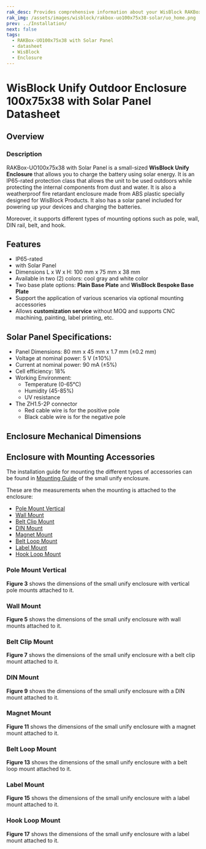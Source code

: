 ```yaml
---
rak_desc: Provides comprehensive information about your WisBlock RAKBox-UO100x75x38 Enclosure with Solar Panel to help you use it. This information includes technical specifications and characteristics.
rak_img: /assets/images/wisblock/rakbox-uo100x75x38-solar/uo_home.png
prev: ../Installation/
next: false
tags:
  - RAKBox-UO100x75x38 with Solar Panel
  - datasheet
  - WisBlock
  - Enclosure
---
```

# WisBlock Unify Outdoor Enclosure 100x75x38 with Solar Panel Datasheet

## Overview
### Description
RAKBox-UO100x75x38 with Solar Panel is a small-sized **WisBlock Unify Enclosure** that allows you to charge the battery using solar energy. It is an IP65-rated protection class that allows the unit to be used outdoors while protecting the internal components from dust and water. It is also a weatherproof fire retardant enclosure made from ABS plastic specially designed for WisBlock Products. It also has a solar panel included for powering up your devices and charging the batteries.

Moreover, it supports different types of mounting options such as pole, wall, DIN rail, belt, and hook.

## Features
- IP65-rated
- with Solar Panel
- Dimensions L x W x H: 100&nbsp;mm x 75&nbsp;mm x 38&nbsp;mm
- Available in two (2) colors: cool gray and white color
- Two base plate options: **Plain Base Plate** and **WisBlock Bespoke Base Plate**
- Support the application of various scenarios via optional mounting accessories
- Allows **customization service** without MOQ and supports CNC machining, painting, label printing, etc.

## Solar Panel Specifications:
- Panel Dimensions: 80&nbsp;mm x 45&nbsp;mm x 1.7&nbsp;mm (±0.2&nbsp;mm)
- Voltage at nominal power: 5&nbsp;V (±10%)
- Current at nominal power: 90&nbsp;mA (±5%)
- Cell efficiency: 18%
- Working Environment:
  - Temperature (0-65°C)
  - Humidity (45-85%)
  - UV resistance
- The ZH1.5-2P connector
  - Red cable wire is for the positive pole
  - Black cable wire is for the negative pole

## Enclosure Mechanical Dimensions

<rk-img
  src="/assets/images/wisblock/rakbox-uo100x75x38-solar/datasheet/s-enclosure.png"
  width="80%"
  caption="Small WisBlock Unify Enclosure dimensions"
/>

## Enclosure with Mounting Accessories

The installation guide for mounting the different types of accessories can be found in [Mounting Guide](/Product-Categories/WisBlock/RAKBox-UO100x75x38/Installation/#mounting-guide) of the small unify enclosure.

These are the measurements when the mounting is attached to the enclosure:

- [Pole Mount Vertical](#pole-mount-vertical)
- [Wall Mount](#wall-mount)
- [Belt Clip Mount](#belt-clip-mount)
- [DIN Mount](#din-mount)
- [Magnet Mount](#magnet-mount)
- [Belt Loop Mount](#belt-loop-mount)
- [Label Mount](#label-mount)
- [Hook Loop Mount](#hook-loop-mount)

### Pole Mount Vertical

<rk-img
  src="/assets/images/wisblock/rakbox-uo100x75x38-solar/datasheet/vertical-pole.png"
  width="60%"
  caption="Vertical pole mount"
/>

**Figure 3** shows the dimensions of the small unify enclosure with vertical pole mounts attached to it.

<rk-img
  src="/assets/images/wisblock/rakbox-uo100x75x38-solar/datasheet/vertical-pole-dim.png"
  width="60%"
  caption="Dimensions of the enclosure with vertical pole mount"
/>



### Wall Mount

<rk-img
  src="/assets/images/wisblock/rakbox-uo100x75x38-solar/datasheet/wall-mount.png"
  width="60%"
  caption="Wall mount"
/>

**Figure 5** shows the dimensions of the small unify enclosure with wall mounts attached to it.

<rk-img
  src="/assets/images/wisblock/rakbox-uo100x75x38-solar/datasheet/wall-mount-dim.png"
  width="60%"
  caption="Dimensions of the enclosure with wall mount"
/>


### Belt Clip Mount

<rk-img
  src="/assets/images/wisblock/rakbox-uo100x75x38-solar/datasheet/belt-clip.png"
  width="60%"
  caption="Belt clip mount"
/>

**Figure 7** shows the dimensions of the small unify enclosure with a belt clip mount attached to it.

<rk-img
  src="/assets/images/wisblock/rakbox-uo100x75x38-solar/datasheet/belt-clip-dim.png"
  width="60%"
  caption="Dimensions of the enclosure with belt clip mount"
/>

### DIN Mount

<rk-img
  src="/assets/images/wisblock/rakbox-uo100x75x38-solar/datasheet/din-mount.png"
  width="60%"
  caption="DIN mount"
/>

**Figure 9** shows the dimensions of the small unify enclosure with a DIN mount attached to it.

<rk-img
  src="/assets/images/wisblock/rakbox-uo100x75x38-solar/datasheet/din-mount-dim.png"
  width="60%"
  caption="Dimensions of the enclosure with DIN mount"
/>


### Magnet Mount

<rk-img
  src="/assets/images/wisblock/rakbox-uo100x75x38-solar/datasheet/magnet-mount.png"
  width="60%"
  caption="Magnet mount"
/>

**Figure 11** shows the dimensions of the small unify enclosure with a magnet mount attached to it.

<rk-img
  src="/assets/images/wisblock/rakbox-uo100x75x38-solar/datasheet/magnet-mount-dim.png"
  width="60%"
  caption="Dimensions of the enclosure with magnet mount"
/>


### Belt Loop Mount

<rk-img
  src="/assets/images/wisblock/rakbox-uo100x75x38-solar/datasheet/belt-loop.png"
  width="60%"
  caption="Belt loop mount"
/>

**Figure 13** shows the dimensions of the small unify enclosure with a belt loop mount attached to it.

<rk-img
  src="/assets/images/wisblock/rakbox-uo100x75x38-solar/datasheet/belt-loop-dim.png"
  width="60%"
  caption="Dimensions of the enclosure with belt loop mount"
/>


### Label Mount

<rk-img
  src="/assets/images/wisblock/rakbox-uo100x75x38-solar/datasheet/label-mount.png"
  width="60%"
  caption="Label mount"
/>

**Figure 15** shows the dimensions of the small unify enclosure with a label mount attached to it.

<rk-img
  src="/assets/images/wisblock/rakbox-uo100x75x38-solar/datasheet/label-mount-dim.png"
  width="60%"
  caption="Dimensions of the enclosure with label mount"
/>


### Hook Loop Mount

<rk-img
  src="/assets/images/wisblock/rakbox-uo100x75x38-solar/datasheet/hook-loop.png"
  width="60%"
  caption="Hook loop mount"
/>

**Figure 17** shows the dimensions of the small unify enclosure with a label mount attached to it.

<rk-img
  src="/assets/images/wisblock/rakbox-uo100x75x38-solar/datasheet/hook-loop-dim.png"
  width="60%"
  caption="Dimensions of the enclosure with hook loop mount"
/>
